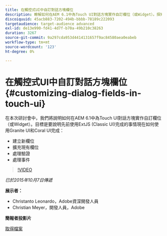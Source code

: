 ```yaml
---
title: 在觸控式UI中自訂對話方塊欄位
description: 瞭解如何在AEM 6.1中為Touch UI對話方塊實作自訂欄位（或Widget）。探索先前使用ExtJS (Classic UI)完成的事情現在如何使用Granite UI和Coral UI完成。
discoiquuid: 45acb883-7202-494b-bbbb-78189c222093
targetaudience: target-audience advanced
exl-id: de13e990-fd41-4d7f-b70a-49b210c38263
duration: 3267
source-git-commit: 9a297cda953d4414131657f9ac84580aea0eabeb
workflow-type: tm+mt
source-wordcount: '123'
ht-degree: 0%

---
```


# 在觸控式UI中自訂對話方塊欄位{#customizing-dialog-fields-in-touch-ui}

在本次研討會中，我們將說明如何在AEM 6.1中為Touch UI對話方塊實作自訂欄位（或Widget）。目標是要說明先前使用ExtJS (Classic UI)完成的事情現在如何使用Granite UI和Coral UI完成：

* 建立新欄位
* 擴充現有欄位
* 處理驗證
* 處理事件

>[!VIDEO](https://video.tv.adobe.com/v/19373/?quality=9)

*已於2015年10月7日傳遞*

**展示者：**

* Christanto Leonardo，Adobe資深開發人員
* Christian Meyer，開發人員，Adobe

**簡報者投影片**

[取得檔案](assets/aem-gems-customizing-touch-ui-dialog-fields.pdf)
<!--
[Get back to the Overview](https://helpx.adobe.com/experience-manager/kt/eseminars/gems/aem-index.html)
-->
